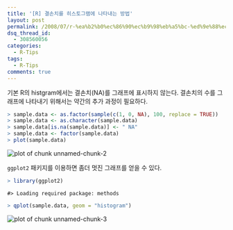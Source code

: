 ```yaml
---
title: '[R] 결손치를 히스토그램에 나타내는 방법'
layout: post
permalink: /2008/07/r-%ea%b2%b0%ec%86%90%ec%b9%98%eb%a5%bc-%ed%9e%88%ec%8a%a4%ed%86%a0%ea%b7%b8%eb%9e%a8%ec%97%90-%eb%82%98%ed%83%80%eb%82%b4%eb%8a%94-%eb%b0%a9%eb%b2%95/
dsq_thread_id:
  - 308560056
categories:
  - R-Tips
tags:
  - R-Tips
comments: true
---
```



기본 R의 histgram에서는 결손치(NA)를 그래프에 표시하지 않는다. 결손치의 수를 그래프에 나타내기 위해서는 약간의 추가 과정이 필요하다.


```r
> sample.data <- as.factor(sample(c(1, 0, NA), 100, replace = TRUE))
> sample.data <- as.character(sample.data)
> sample.data[is.na(sample.data)] <- " NA"
> sample.data <- factor(sample.data)
> plot(sample.data)
```

![plot of chunk unnamed-chunk-2](/figure/./2008-07-07-how-to-draw_the_NA_in_the_histogram/unnamed-chunk-2-1.png) 

`ggplot2` 패키지를 이용하면 좀더 멋진 그래프를 얻을 수 있다.


```r
> library(ggplot2)
```

```
#> Loading required package: methods
```

```r
> qplot(sample.data, geom = "histogram")
```

![plot of chunk unnamed-chunk-3](/figure/./2008-07-07-how-to-draw_the_NA_in_the_histogram/unnamed-chunk-3-1.png) 

